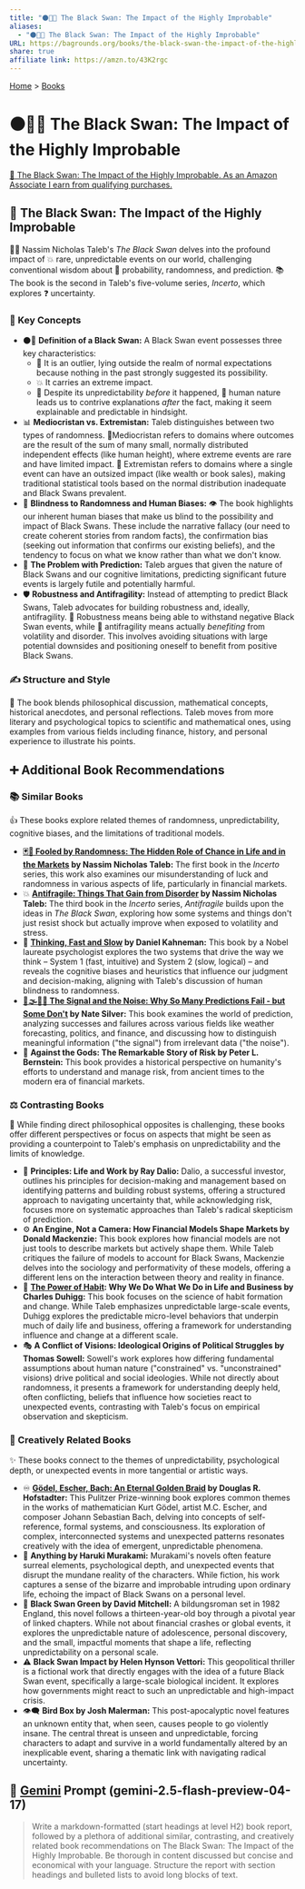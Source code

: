 ```yaml
---
title: "⚫🦢🎲 The Black Swan: The Impact of the Highly Improbable"
aliases:
  - "⚫🦢🎲 The Black Swan: The Impact of the Highly Improbable"
URL: https://bagrounds.org/books/the-black-swan-the-impact-of-the-highly-improbable
share: true
affiliate link: https://amzn.to/43K2rgc
---
```

[Home](../index.md) > [Books](./index.md)  
# ⚫🦢🎲 The Black Swan: The Impact of the Highly Improbable  
[🛒 The Black Swan: The Impact of the Highly Improbable. As an Amazon Associate I earn from qualifying purchases.](https://amzn.to/43K2rgc)  
  
## 🦢 The Black Swan: The Impact of the Highly Improbable  
  
👨‍🏫 Nassim Nicholas Taleb's *The Black Swan* delves into the profound impact of 💥 rare, unpredictable events on our world, challenging conventional wisdom about 🤔 probability, randomness, and prediction. 📚 The book is the second in Taleb's five-volume series, *Incerto*, which explores ❓ uncertainty.  
  
### 🔑 Key Concepts  
  
* ⚫🦢 **Definition of a Black Swan:** A Black Swan event possesses three key characteristics:  
    * 📍 It is an outlier, lying outside the realm of normal expectations because nothing in the past strongly suggested its possibility.  
    * 💥 It carries an extreme impact.  
    * 🔮 Despite its unpredictability *before* it happened, 🧠 human nature leads us to contrive explanations *after* the fact, making it seem explainable and predictable in hindsight.  
* 📊 **Mediocristan vs. Extremistan:** Taleb distinguishes between two types of randomness. 🧍Mediocristan refers to domains where outcomes are the result of the sum of many small, normally distributed independent effects (like human height), where extreme events are rare and have limited impact. 💸 Extremistan refers to domains where a single event can have an outsized impact (like wealth or book sales), making traditional statistical tools based on the normal distribution inadequate and Black Swans prevalent.  
* 🙈 **Blindness to Randomness and Human Biases:** 👁️ The book highlights our inherent human biases that make us blind to the possibility and impact of Black Swans. These include the narrative fallacy (our need to create coherent stories from random facts), the confirmation bias (seeking out information that confirms our existing beliefs), and the tendency to focus on what we know rather than what we don't know.  
* 🚫 **The Problem with Prediction:** Taleb argues that given the nature of Black Swans and our cognitive limitations, predicting significant future events is largely futile and potentially harmful.  
* 🛡️ **Robustness and Antifragility:** Instead of attempting to predict Black Swans, Taleb advocates for building robustness and, ideally, antifragility. 💪 Robustness means being able to withstand negative Black Swan events, while 🚀 antifragility means actually *benefiting* from volatility and disorder. This involves avoiding situations with large potential downsides and positioning oneself to benefit from positive Black Swans.  
  
### ✍️ Structure and Style  
  
📖 The book blends philosophical discussion, mathematical concepts, historical anecdotes, and personal reflections. Taleb moves from more literary and psychological topics to scientific and mathematical ones, using examples from various fields including finance, history, and personal experience to illustrate his points.  
  
## ➕ Additional Book Recommendations  
  
### 📚 Similar Books  
  
👍 These books explore related themes of randomness, unpredictability, cognitive biases, and the limitations of traditional models.  
  
* **[🃏🎲 Fooled by Randomness: The Hidden Role of Chance in Life and in the Markets](./fooled-by-randomness-the-hidden-role-of-chance-in-life-and-in-the-markets.md) by Nassim Nicholas Taleb:** The first book in the *Incerto* series, this work also examines our misunderstanding of luck and randomness in various aspects of life, particularly in financial markets.  
* 💥 **[Antifragile: Things That Gain from Disorder](./antifragile-things-that-gain-from-disorder.md) by Nassim Nicholas Taleb:** The third book in the *Incerto* series, *Antifragile* builds upon the ideas in *The Black Swan*, exploring how some systems and things don't just resist shock but actually improve when exposed to volatility and stress.  
* 🧠 **[Thinking, Fast and Slow](./thinking-fast-and-slow.md) by Daniel Kahneman:** This book by a Nobel laureate psychologist explores the two systems that drive the way we think – System 1 (fast, intuitive) and System 2 (slow, logical) – and reveals the cognitive biases and heuristics that influence our judgment and decision-making, aligning with Taleb's discussion of human blindness to randomness.  
* **[📡🌫️🔮🎲 The Signal and the Noise: Why So Many Predictions Fail - but Some Don't](./the-signal-and-the-noise.md) by Nate Silver:** This book examines the world of prediction, analyzing successes and failures across various fields like weather forecasting, politics, and finance, and discussing how to distinguish meaningful information ("the signal") from irrelevant data ("the noise").  
* 📜 **Against the Gods: The Remarkable Story of Risk by Peter L. Bernstein:** This book provides a historical perspective on humanity's efforts to understand and manage risk, from ancient times to the modern era of financial markets.  
  
### ⚖️ Contrasting Books  
  
🤔 While finding direct philosophical opposites is challenging, these books offer different perspectives or focus on aspects that might be seen as providing a counterpoint to Taleb's emphasis on unpredictability and the limits of knowledge.  
  
* 🎯 **Principles: Life and Work by Ray Dalio:** Dalio, a successful investor, outlines his principles for decision-making and management based on identifying patterns and building robust systems, offering a structured approach to navigating uncertainty that, while acknowledging risk, focuses more on systematic approaches than Taleb's radical skepticism of prediction.  
* ⚙️ **An Engine, Not a Camera: How Financial Models Shape Markets by Donald Mackenzie:** This book explores how financial models are not just tools to describe markets but actively shape them. While Taleb critiques the failure of models to account for Black Swans, Mackenzie delves into the sociology and performativity of these models, offering a different lens on the interaction between theory and reality in finance.  
* 💪 **[The Power of Habit](./the-power-of-habit.md): Why We Do What We Do in Life and Business by Charles Duhigg:** This book focuses on the science of habit formation and change. While Taleb emphasizes unpredictable large-scale events, Duhigg explores the predictable micro-level behaviors that underpin much of daily life and business, offering a framework for understanding influence and change at a different scale.  
* 🎭 **A Conflict of Visions: Ideological Origins of Political Struggles by Thomas Sowell:** Sowell's work explores how differing fundamental assumptions about human nature ("constrained" vs. "unconstrained" visions) drive political and social ideologies. While not directly about randomness, it presents a framework for understanding deeply held, often conflicting, beliefs that influence how societies react to unexpected events, contrasting with Taleb's focus on empirical observation and skepticism.  
  
### 🎨 Creatively Related Books  
  
✨ These books connect to the themes of unpredictability, psychological depth, or unexpected events in more tangential or artistic ways.  
  
* ♾️ **[Gödel, Escher, Bach: An Eternal Golden Braid](./godel-escher-bach.md) by Douglas R. Hofstadter:** This Pulitzer Prize-winning book explores common themes in the works of mathematician Kurt Gödel, artist M.C. Escher, and composer Johann Sebastian Bach, delving into concepts of self-reference, formal systems, and consciousness. Its exploration of complex, interconnected systems and unexpected patterns resonates creatively with the idea of emergent, unpredictable phenomena.  
* 🍜 **Anything by Haruki Murakami:** Murakami's novels often feature surreal elements, psychological depth, and unexpected events that disrupt the mundane reality of the characters. While fiction, his work captures a sense of the bizarre and improbable intruding upon ordinary life, echoing the impact of Black Swans on a personal level.  
* 👦 **Black Swan Green by David Mitchell:** A bildungsroman set in 1982 England, this novel follows a thirteen-year-old boy through a pivotal year of linked chapters. While not about financial crashes or global events, it explores the unpredictable nature of adolescence, personal discovery, and the small, impactful moments that shape a life, reflecting unpredictability on a personal scale.  
* ⚠️ **Black Swan Impact by Helen Hynson Vettori:** This geopolitical thriller is a fictional work that directly engages with the idea of a future Black Swan event, specifically a large-scale biological incident. It explores how governments might react to such an unpredictable and high-impact crisis.  
* 👁️‍🗨️ **Bird Box by Josh Malerman:** This post-apocalyptic novel features an unknown entity that, when seen, causes people to go violently insane. The central threat is unseen and unpredictable, forcing characters to adapt and survive in a world fundamentally altered by an inexplicable event, sharing a thematic link with navigating radical uncertainty.  
  
## 💬 [Gemini](../software/gemini.md) Prompt (gemini-2.5-flash-preview-04-17)  
> Write a markdown-formatted (start headings at level H2) book report, followed by a plethora of additional similar, contrasting, and creatively related book recommendations on The Black Swan: The Impact of the Highly Improbable. Be thorough in content discussed but concise and economical with your language. Structure the report with section headings and bulleted lists to avoid long blocks of text.